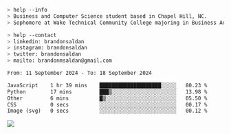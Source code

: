````bash
> help --info
> Business and Computer Science student based in Chapel Hill, NC.
> Sophomore at Wake Technical Community College majoring in Business Administration.
````

````bash
> help --contact
> linkedin: brandonsaldan
> instagram: brandonsaldan
> twitter: brandonsaldan
> mailto: brandonmsaldan@gmail.com
````

<!--START_SECTION:waka-->

```txt
From: 11 September 2024 - To: 18 September 2024

JavaScript    1 hr 39 mins    ████████████████████░░░░░   80.23 %
Python        17 mins         ███▒░░░░░░░░░░░░░░░░░░░░░   13.98 %
Other         6 mins          █▒░░░░░░░░░░░░░░░░░░░░░░░   05.50 %
CSS           0 secs          ░░░░░░░░░░░░░░░░░░░░░░░░░   00.17 %
Image (svg)   0 secs          ░░░░░░░░░░░░░░░░░░░░░░░░░   00.12 %
```

<!--END_SECTION:waka-->

![](https://komarev.com/ghpvc/?username=brandonsaldan&color=6A8AFF)
